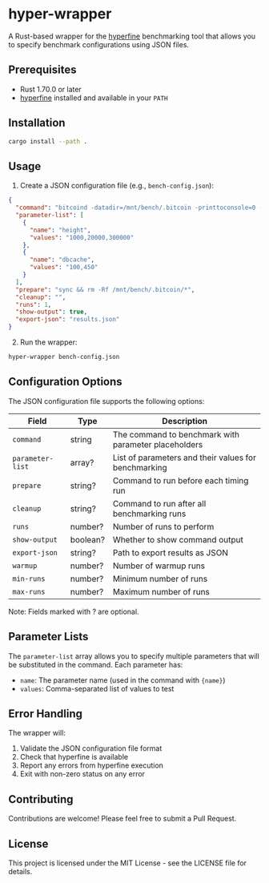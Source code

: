 # hyper-wrapper

A Rust-based wrapper for the [hyperfine](https://github.com/sharkdp/hyperfine) benchmarking tool that allows you to specify benchmark configurations using JSON files.

## Prerequisites

- Rust 1.70.0 or later
- [hyperfine](https://github.com/sharkdp/hyperfine) installed and available in your `PATH`

## Installation

```bash
cargo install --path .
```

## Usage

1. Create a JSON configuration file (e.g., `bench-config.json`):

```json
{
  "command": "bitcoind -datadir=/mnt/bench/.bitcoin -printtoconsole=0 -dbcache={dbcache} -stopatheight={height}",
  "parameter-list": [
    {
      "name": "height",
      "values": "1000,20000,300000"
    },
    {
      "name": "dbcache",
      "values": "100,450"
    }
  ],
  "prepare": "sync && rm -Rf /mnt/bench/.bitcoin/*",
  "cleanup": "",
  "runs": 1,
  "show-output": true,
  "export-json": "results.json"
}
```

2. Run the wrapper:

```bash
hyper-wrapper bench-config.json
```

## Configuration Options

The JSON configuration file supports the following options:

| Field | Type | Description |
|-------|------|-------------|
| `command` | string | The command to benchmark with parameter placeholders |
| `parameter-list` | array? | List of parameters and their values for benchmarking |
| `prepare` | string? | Command to run before each timing run |
| `cleanup` | string? | Command to run after all benchmarking runs |
| `runs` | number? | Number of runs to perform |
| `show-output` | boolean? | Whether to show command output |
| `export-json` | string? | Path to export results as JSON |
| `warmup` | number? | Number of warmup runs |
| `min-runs` | number? | Minimum number of runs |
| `max-runs` | number? | Maximum number of runs |

Note: Fields marked with ? are optional.

## Parameter Lists

The `parameter-list` array allows you to specify multiple parameters that will be substituted in the command. Each parameter has:
- `name`: The parameter name (used in the command with `{name}`)
- `values`: Comma-separated list of values to test

## Error Handling

The wrapper will:
1. Validate the JSON configuration file format
2. Check that hyperfine is available
3. Report any errors from hyperfine execution
4. Exit with non-zero status on any error

## Contributing

Contributions are welcome! Please feel free to submit a Pull Request.

## License

This project is licensed under the MIT License - see the LICENSE file for details.

